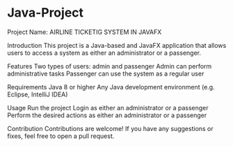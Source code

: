 # Java-Project

Project Name: AIRLINE TICKETIG SYSTEM IN JAVAFX

Introduction
This project is a Java-based and JavaFX application that allows users to access a system as either an administrator or a passenger.

Features
Two types of users: admin and passenger
Admin can perform administrative tasks
Passenger can use the system as a regular user

Requirements
Java 8 or higher
Any Java development environment (e.g. Eclipse, IntelliJ IDEA)

Usage
Run the project
Login as either an administrator or a passenger
Perform the desired actions as either an administrator or a passenger

Contribution
Contributions are welcome! If you have any suggestions or fixes, feel free to open a pull request.


